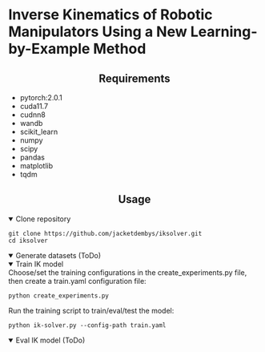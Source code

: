 # Inverse Kinematics of Robotic Manipulators Using a New Learning-by-Example Method


## <div align="center">Requirements</div>
- pytorch:2.0.1
- cuda11.7
- cudnn8
- wandb
- scikit_learn
- numpy
- scipy
- pandas
- matplotlib
- tqdm


## <div align="center">Usage</div>

</details>
<details open><summary>Clone repository</summary>

```shell
git clone https://github.com/jacketdembys/iksolver.git
cd iksolver
```

</details>



</details>
<details open><summary>Generate datasets (ToDo)</summary>
</details>

</details>
<details open><summary>Train IK model</summary>
Choose/set the training configurations in the create_experiments.py file, then create a train.yaml configuration file:

```shell
python create_experiments.py
```

Run the training script to train/eval/test the model:

```shell
python ik-solver.py --config-path train.yaml
```

</details>

</details>
<details open><summary>Eval IK model (ToDo)</summary>
</details>